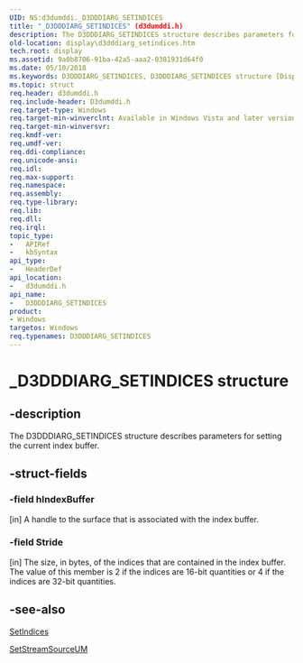 ```yaml
---
UID: NS:d3dumddi._D3DDDIARG_SETINDICES
title: "_D3DDDIARG_SETINDICES" (d3dumddi.h)
description: The D3DDDIARG_SETINDICES structure describes parameters for setting the current index buffer.
old-location: display\d3dddiarg_setindices.htm
tech.root: display
ms.assetid: 9a0b8706-91ba-42a5-aaa2-0381931d64f0
ms.date: 05/10/2018
ms.keywords: D3DDDIARG_SETINDICES, D3DDDIARG_SETINDICES structure [Display Devices], UMDisplayDriver_param_Structs_68458ee2-76c8-41c5-b610-47ef40874c1e.xml, _D3DDDIARG_SETINDICES, d3dumddi/D3DDDIARG_SETINDICES, display.d3dddiarg_setindices
ms.topic: struct
req.header: d3dumddi.h
req.include-header: D3dumddi.h
req.target-type: Windows
req.target-min-winverclnt: Available in Windows Vista and later versions of the Windows operating systems.
req.target-min-winversvr: 
req.kmdf-ver: 
req.umdf-ver: 
req.ddi-compliance: 
req.unicode-ansi: 
req.idl: 
req.max-support: 
req.namespace: 
req.assembly: 
req.type-library: 
req.lib: 
req.dll: 
req.irql: 
topic_type:
-	APIRef
-	kbSyntax
api_type:
-	HeaderDef
api_location:
-	d3dumddi.h
api_name:
-	D3DDDIARG_SETINDICES
product:
- Windows
targetos: Windows
req.typenames: D3DDDIARG_SETINDICES
---
```


# _D3DDDIARG_SETINDICES structure


## -description


The D3DDDIARG_SETINDICES structure describes parameters for setting the current index buffer. 


## -struct-fields




### -field hIndexBuffer

[in] A handle to the surface that is associated with the index buffer.


### -field Stride

[in] The size, in bytes, of the indices that are contained in the index buffer. The value of this member is 2 if the indices are 16-bit quantities or 4 if the indices are 32-bit quantities.


## -see-also




<a href="https://msdn.microsoft.com/5348b3f9-78c5-4915-ba68-296d6f9f916c">SetIndices</a>



<a href="https://msdn.microsoft.com/75a70801-0338-45ed-a691-5f84202575d5">SetStreamSourceUM</a>
 

 

